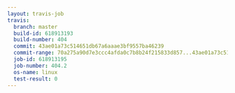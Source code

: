```yaml
---
layout: travis-job
travis:
  branch: master
  build-id: 618913193
  build-number: 404
  commit: 43ae01a73c514651db67a6aaae3bf9557ba46239
  commit-range: 70a275a90d7e3ccc4afda0c7b8b24f215833d857...43ae01a73c514651db67a6aaae3bf9557ba46239
  job-id: 618913195
  job-number: 404.2
  os-name: linux
  test-result: 0
---
```

